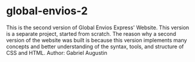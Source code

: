 # global-envios-2
This is the second version of Global Envios Express' Website. This version is a separate project, started from scratch. The reason why a second version of the website was built is because this version implements many concepts and better understanding of the syntax, tools, and structure of CSS and HTML. 
Author: Gabriel Augustin